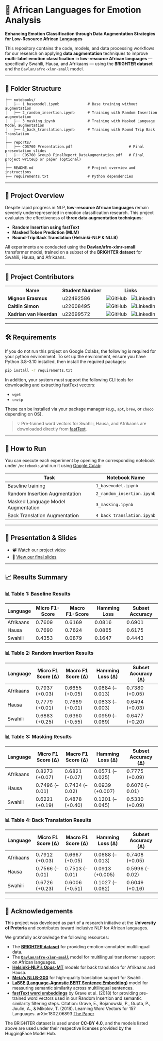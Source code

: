 # 🧠 African Languages for Emotion Analysis
**Enhancing Emotion Classification through Data Augmentation Strategies for Low-Resource African Languages**

This repository contains the code, models, and data processing workflows for our research on applying **data augmentation** techniques to improve **multi-label emotion classification** in **low-resource African languages** — specifically Swahili, Hausa, and Afrikaans — using the **BRIGHTER dataset** and the `Davlan/afro-xlmr-small` model.

---

## 📂 Folder Structure

```
├── notebooks/
│   ├── 1_basemodel.ipynb             # Base training without augmentation
│   ├── 2_random_insertion.ipynb      # Training with Random Insertion augmentation
│   ├── 3_masking.ipynb               # Training with Masked Language Model augmentation
│   ├── 4_back_translation.ipynb      # Training with Round Trip Back Translation
│
├── reports/
│   ├── COS760 Presentation.pdf                          # Final presentation slides
│   ├── COS760_Group8_FinalReport_DataAugmentation.pdf   # Final project writeup or paper (optional)
│
├── README.md                         # Project overview and instructions
├── requirements.txt                  # Python dependencies
```

---

## 📘 Project Overview

Despite rapid progress in NLP, **low-resource African languages** remain severely underrepresented in emotion classification research. This project evaluates the effectiveness of **three data augmentation techniques**:
- **Random Insertion using fastText**
- **Masked Token Prediction (MLM)**
- **Round-Trip Back Translation (Helsinki-NLP & NLLB)**

All experiments are conducted using the **Davlan/afro-xlmr-small** transformer model, trained on a subset of the **BRIGHTER dataset** for Swahili, Hausa, and Afrikaans.

---

## 👥 Project Contributors

<table>
  <tr>
    <th>Name</th>
    <th>Student Number</th>
    <th>Links</th>
  </tr>
  <tr>
    <td><strong>Mignon Erasmus</strong></td>
    <td>u22492586</td>
    <td>
      <a href="https://github.com/MignonErasmus" style="text-decoration: none; margin-right: 10px;">
        <img src="https://skillicons.dev/icons?i=github" alt="GitHub"/>
      </a>
      <a href="https://www.linkedin.com/in/mignon-erasmus-57202b266" style="text-decoration: none;">
        <img src="https://skillicons.dev/icons?i=linkedin" alt="LinkedIn"/>
      </a>
    </td>
  </tr>
  <tr>
    <td><strong>Caitlin Simon</strong></td>
    <td>u22608495</td>
    <td>
      <a href="https://github.com/CaitMS" style="text-decoration: none; margin-right: 10px;">
        <img src="https://skillicons.dev/icons?i=github" alt="GitHub"/>
      </a>
      <a href="http://www.linkedin.com/in/caitlin-simon-4a8757230" style="text-decoration: none;">
        <img src="https://skillicons.dev/icons?i=linkedin" alt="LinkedIn"/>
      </a>
    </td>
  </tr>
  <tr>
    <td><strong>Xadrian van Heerdan</strong></td>
    <td>u22699572</td>
    <td>
      <a href="[https://github.com/xadrianvh](https://github.com/XadrianvHeerden)" style="text-decoration: none; margin-right: 10px;">
        <img src="https://skillicons.dev/icons?i=github" alt="GitHub"/>
      </a>
      <a href="https://www.linkedin.com/in/xadrian-van-heerden-05635123b/" style="text-decoration: none;">
        <img src="https://skillicons.dev/icons?i=linkedin" alt="LinkedIn"/>
      </a>
    </td>
  </tr>
</table>

---

## 🛠️ Requirements
If you do not run this project on Google Colabs, the following is required for your python environment.
To set up the environment, ensure you have Python 3.8–3.10 installed, then install the required packages:

```bash
pip install -r requirements.txt
```

In addition, your system must support the following CLI tools for downloading and extracting fastText vectors:

- `wget`
- `unzip`

These can be installed via your package manager (e.g., `apt`, `brew`, or `choco` depending on OS).

> 💡 Pre-trained word vectors for Swahili, Hausa, and Afrikaans are downloaded directly from [fastText](https://fasttext.cc/docs/en/pretrained-vectors.html).

---

## 🚀 How to Run

You can execute each experiment by opening the corresponding notebook under `/notebooks`,and run it using [Google Colab](https://colab.google/):

| Task                              | Notebook Name                 |
|----------------------------------|-------------------------------|
| Baseline training                | `1_basemodel.ipynb`           |
| Random Insertion Augmentation    | `2_random_insertion.ipynb`    |
| Masked Language Model Augmentation | `3_masking.ipynb`            |
| Back Translation Augmentation    | `4_back_translation.ipynb`    |


---

## 🎥 Presentation & Slides

- 📽️ [Watch our project video](https://drive.google.com/file/d/1yj14bI5OBzuBR2CyhExOL2UMzjpDok8R/view?usp=drive_link)  
- 📑 [View our final slides](https://github.com/XadrianvHeerden/NLP-Project/blob/main/reports/COS760%20Presentation.pdf)

---

## 📈 Results Summary

### 📊 Table 1: Baseline Results

| Language  | Micro F1-Score | Macro F1-Score | Hamming Loss | Subset Accuracy |
|-----------|----------------|----------------|---------------|------------------|
| Afrikaans | 0.7609         | 0.6169         | 0.0816        | 0.6901           |
| Hausa     | 0.7690         | 0.7624         | 0.0865        | 0.6175           |
| Swahili   | 0.4353         | 0.0879         | 0.1647        | 0.4443           |


### 📊 Table 2: Random Insertion Results

| Language  | Micro F1 Score (Δ) | Macro F1 Score (Δ) | Hamming Loss (Δ) | Subset Accuracy (Δ) |
|-----------|--------------------|---------------------|-------------------|----------------------|
| Afrikaans | 0.7937 (+0.03)     | 0.6655 (+0.05)      | 0.0684 (–0.013)   | 0.7380 (+0.05)       |
| Hausa     | 0.7779 (+0.01)     | 0.7689 (+0.01)      | 0.0833 (–0.003)   | 0.6494 (+0.03)       |
| Swahili   | 0.6883 (+0.25)     | 0.6360 (+0.55)      | 0.0959 (–0.069)   | 0.6477 (+0.20)       |


### 📊 Table 3: Masking Results

| Language  | Micro F1 Score (Δ) | Macro F1 Score (Δ) | Hamming Loss (Δ) | Subset Accuracy (Δ) |
|-----------|--------------------|---------------------|-------------------|----------------------|
| Afrikaans | 0.8273 (+0.07)     | 0.6821 (+0.07)      | 0.0571 (–0.025)   | 0.7775 (+0.09)       |
| Hausa     | 0.7496 (–0.01)     | 0.7434 (–0.02)      | 0.0939 (+0.007)   | 0.6076 (–0.01)       |
| Swahili   | 0.6221 (+0.19)     | 0.4878 (+0.40)      | 0.1201 (–0.045)   | 0.5330 (+0.09)       |


### 📊 Table 4: Back Translation Results

| Language  | Micro F1 Score (Δ) | Macro F1 Score (Δ) | Hamming Loss (Δ) | Subset Accuracy (Δ) |
|-----------|--------------------|---------------------|-------------------|----------------------|
| Afrikaans | 0.7912 (+0.03)     | 0.6667 (+0.05)      | 0.0688 (–0.013)   | 0.7408 (+0.05)       |
| Hausa     | 0.7566 (–0.01)     | 0.7513 (–0.01)      | 0.0913 (+0.005)   | 0.5996 (–0.02)       |
| Swahili   | 0.6726 (+0.23)     | 0.6006 (+0.51)      | 0.1027 (–0.062)   | 0.6049 (+0.16)       |

---

## 🤝 Acknowledgements


This project was developed as part of a research initiative at the **University of Pretoria** and contributes toward inclusive NLP for African languages.

We gratefully acknowledge the following resources:

- The **[BRIGHTER dataset](https://arxiv.org/abs/2502.11926)** for providing emotion-annotated multilingual data.
- The [**`Davlan/afro-xlmr-small`**](https://huggingface.co/Davlan/afro-xlmr-small) model for multilingual transformer support on African languages.
- **[Helsinki-NLP’s Opus-MT](https://huggingface.co/Helsinki-NLP)** models for back translation for Afrikaans and Hausa.
- **[Meta’s NLLB-200](https://huggingface.co/facebook/nllb-200-distilled-600M)** for high-quality translation support for Swahili.
- **[LaBSE (Language-Agnostic BERT Sentence Embedding)](https://huggingface.co/sentence-transformers/LaBSE)** model for measuring semantic similarity across multilingual sentences.
- **[fastText word embeddings](https://fasttext.cc/docs/en/pretrained-vectors.html)** by Grave et al. (2018) for providing pre-trained word vectors used in our Random Insertion and semantic similarity filtering steps.
Citation: Grave, E., Bojanowski, P., Gupta, P., Joulin, A., & Mikolov, T. (2018). Learning Word Vectors for 157 Languages. arXiv:1802.06893 [The Paper](https://arxiv.org/pdf/1802.06893)

The BRIGHTER dataset is used under **CC-BY 4.0**, and the models listed above are used under their respective licenses provided by the HuggingFace Model Hub.
